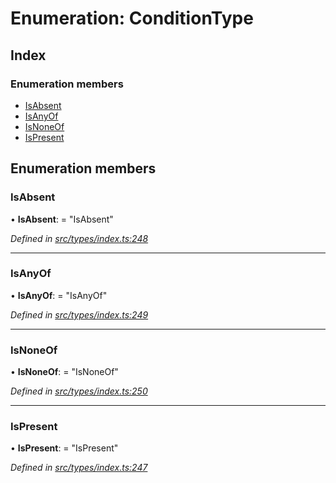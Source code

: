 # Enumeration: ConditionType

## Index

### Enumeration members

* [IsAbsent](conditiontype.md#isabsent)
* [IsAnyOf](conditiontype.md#isanyof)
* [IsNoneOf](conditiontype.md#isnoneof)
* [IsPresent](conditiontype.md#ispresent)

## Enumeration members

###  IsAbsent

• **IsAbsent**: = "IsAbsent"

*Defined in [src/types/index.ts:248](https://github.com/PolymathNetwork/polymesh-sdk/blob/e5ab20b/src/types/index.ts#L248)*

___

###  IsAnyOf

• **IsAnyOf**: = "IsAnyOf"

*Defined in [src/types/index.ts:249](https://github.com/PolymathNetwork/polymesh-sdk/blob/e5ab20b/src/types/index.ts#L249)*

___

###  IsNoneOf

• **IsNoneOf**: = "IsNoneOf"

*Defined in [src/types/index.ts:250](https://github.com/PolymathNetwork/polymesh-sdk/blob/e5ab20b/src/types/index.ts#L250)*

___

###  IsPresent

• **IsPresent**: = "IsPresent"

*Defined in [src/types/index.ts:247](https://github.com/PolymathNetwork/polymesh-sdk/blob/e5ab20b/src/types/index.ts#L247)*
